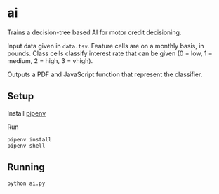# ai

Trains a decision-tree based AI for motor credit decisioning.

Input data given in `data.tsv`. Feature cells are on a monthly basis, in pounds. Class cells classify interest rate that can be given (0 = low, 1 = medium, 2 = high, 3 = vhigh).

Outputs a PDF and JavaScript function that represent the classifier.

## Setup

Install [pipenv](https://pypi.org/project/pipenv/)

Run

```
pipenv install
pipenv shell
```

## Running

```
python ai.py
```

